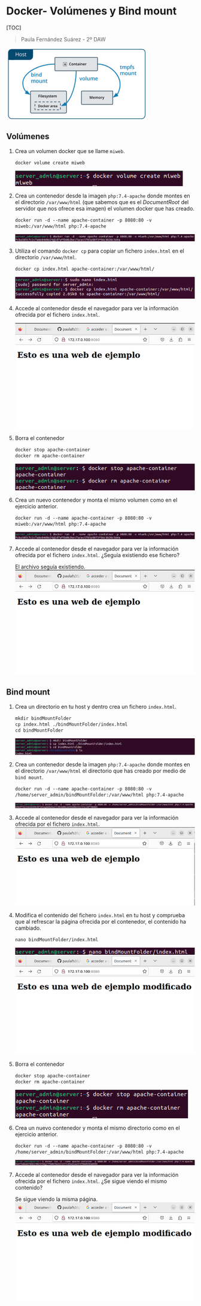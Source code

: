 # Docker- Volúmenes y Bind mount

[TOC]

> Paula Fernández Suárez - 2º DAW 

![](.\images\contenedores.png)

## Volúmenes

1. Crea un volumen docker que se llame `miweb`.

   ```shell
   docker volume create miweb
   ```
   ![](.\images\Ejercicio01_vol.png)
   

2. Crea un contenedor desde la imagen `php:7.4-apache` donde montes en el directorio `/var/www/html` (que sabemos que es el *DocumentRoot* del servidor que nos ofrece esa imagen) el volumen docker que has creado. 

   ```shell
   docker run -d --name apache-container -p 8080:80 -v miweb:/var/www/html php:7.4-apache
   ```
   ![](.\images\Ejercicio02_vol.png)
   

3. Utiliza el comando `docker cp` para copiar un fichero `index.html` en el directorio `/var/www/html`. 

   ```shell
   docker cp index.html apache-container:/var/www/html/
   ```
   ![](.\images\Ejercicio03_vol.png)
   

4. Accede al contenedor desde el navegador para ver la información ofrecida por el fichero `index.html`.

   ![](.\images\Ejercicio04_vol.png)
   

5. Borra el contenedor 

   ```shell
   docker stop apache-container
   docker rm apache-container
   ```
   ![](.\images\Ejercicio05_vol.png)
   

6. Crea un nuevo contenedor y monta el mismo volumen como en el ejercicio anterior. 

   ```shell
   docker run -d --name apache-container -p 8080:80 -v miweb:/var/www/html php:7.4-apache
   ```
   ![](.\images\Ejercicio02_vol.png)
   

7. Accede al contenedor desde el navegador para ver la información ofrecida por el fichero `index.html`. ¿Seguía existiendo ese fichero?

   El archivo seguía existiendo.
   ![](.\images\Ejercicio04_vol.png)

   
## Bind mount

1. Crea un directorio en tu host y dentro crea un fichero `index.html`. 

   ```shell
   mkdir bindMountFolder 
   cp index.html ./bindMountFolder/index.html 
   cd bindMountFolder
   ```
   ![](.\images\Ejercicio01_bind.png)
   

2. Crea un contenedor desde la imagen `php:7.4-apache` donde montes en el directorio `/var/www/html` el directorio que has creado por medio de `bind mount`. 
   
   ```shell
   docker run -d --name apache-container -p 8080:80 -v /home/server_admin/bindMountFolder:/var/www/html php:7.4-apache
   ```
   ![](.\images\Ejercicio02_bind.png)

   

3. Accede al contenedor desde el navegador para ver la información ofrecida por el fichero `index.html`. 
   ![](.\images\Ejercicio03_bind.png)

   

4. Modifica el contenido del fichero `index.html` en tu host y comprueba que al refrescar la página ofrecida por el contenedor, el contenido ha cambiado. 
   
   ```shell
   nano bindMountFolder/index.html
   ```
   ![](.\images\Ejercicio04a_bind.png)   
   ![](.\images\Ejercicio04b_bind.png)


5. Borra el contenedor 

   ```shell
   docker stop apache-container
   docker rm apache-container
   ```
   ![](.\images\Ejercicio05_bind.png)


6. Crea un nuevo contenedor y monta el mismo directorio como en el ejercicio anterior. 

   ```shell
   docker run -d --name apache-container -p 8080:80 -v /home/server_admin/bindMountFolder:/var/www/html php:7.4-apache
   ```
   ![](.\images\Ejercicio06_bind.png)


7. Accede al contenedor desde el navegador para ver la información ofrecida por el fichero `index.html`. ¿Se sigue viendo el mismo contenido?

   Se sigue viendo la misma página.
   ![](.\images\Ejercicio04b_bind.png)

   